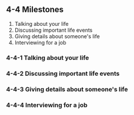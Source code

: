 ## 4-4 Milestones

1. Talking about your life
2. Discussing important life events
3. Giving details about someone's life
4. Interviewing for a job

### 4-4-1 Talking about your life
### 4-4-2 Discussing important life events
### 4-4-3 Giving details about someone's life
### 4-4-4 Interviewing for a job


